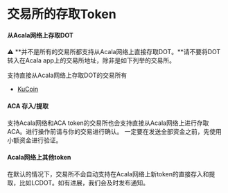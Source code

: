 # 交易所的存取Token

#### 从Acala网络上存取DOT <a href="#dot-withdrawdeposit" id="dot-withdrawdeposit"></a>

⚠️ **并不是所有的交易所都支持从Acala网络上直接存取DOT。**请不要将DOT转入在Acala app上的交易所地址，除非是如下列举的交易所。

支持直接从Acala网络上存取DOT的交易所有

* [KuCoin](https://www.kucoin.com/news/en-acala-aca-polkadot-dot-is-now-supported-on-kucoin-20220218)

#### ACA 存入/提取 <a href="#aca-withdrawdeposit" id="aca-withdrawdeposit"></a>

支持Acala网络和ACA token的交易所也会支持直接从Acala网络上进行存取ACA。进行操作前请与你的交易进行确认。 一定要在发送全部资金之前，先使用小额资金进行验证。

#### Acala网络上其他token <a href="#other-tokens-on-acala" id="other-tokens-on-acala"></a>

在默认的情况下，交易所不会自动支持在Acala网络上新token的直接存入和提取，比如LCDOT。如有进展，我们会及时发布通知。
